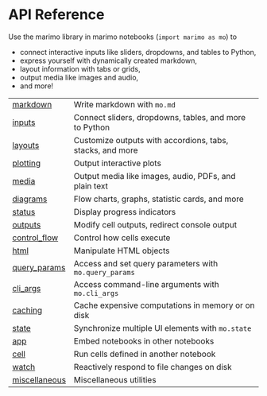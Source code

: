 # API Reference

Use the marimo library in marimo notebooks (`import marimo as mo`) to

- connect interactive inputs like sliders, dropdowns, and tables to Python,
- express yourself with dynamically created markdown,
- layout information with tabs or grids,
- output media like images and audio,
- and more!

|                      |                                                           |
| :------------------- | :-------------------------------------------------------- |
| [markdown](markdown.md)      | Write markdown with `mo.md`                               |
| [inputs](inputs/index.md)  | Connect sliders, dropdowns, tables, and more to Python    |
| [layouts](layouts/index.md) | Customize outputs with accordions, tabs, stacks, and more |
| [plotting](plotting.md)      | Output interactive plots                                  |
| [media](media/index.md)   | Output media like images, audio, PDFs, and plain text     |
| [diagrams](diagrams.md)      | Flow charts, graphs, statistic cards, and more            |
| [status](status.md)        | Display progress indicators                               |
| [outputs](outputs.md)       | Modify cell outputs, redirect console output              |
| [control_flow](control_flow.md)  | Control how cells execute                                 |
| [html](html.md)          | Manipulate HTML objects                                   |
| [query_params](query_params.md)  | Access and set query parameters with `mo.query_params`    |
| [cli_args](cli_args.md)      | Access command-line arguments with `mo.cli_args`          |
| [caching](caching.md)       | Cache expensive computations in memory or on disk         |
| [state](state.md)         | Synchronize multiple UI elements with `mo.state`          |
| [app](app.md)           | Embed notebooks in other notebooks                        |
| [cell](cell.md)          | Run cells defined in another notebook                     |
| [watch](watch.md)         | Reactively respond to file changes on disk          |
| [miscellaneous](miscellaneous.md) | Miscellaneous utilities                                   |
